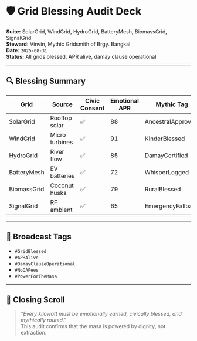 # 🛡️ Grid Blessing Audit Deck  
**Suite:** SolarGrid, WindGrid, HydroGrid, BatteryMesh, BiomassGrid, SignalGrid  
**Steward:** Vinvin, Mythic Gridsmith of Brgy. Bangkal  
**Date:** `2025-08-31`  
**Status:** All grids blessed, APR alive, damay clause operational

---

## 🔍 Blessing Summary

| Grid | Source | Civic Consent | Emotional APR | Mythic Tag |
|------|--------|----------------|---------------|-------------|
| SolarGrid | Rooftop solar | ✅ | 88 | AncestralApproved  
| WindGrid | Micro turbines | ✅ | 91 | KinderBlessed  
| HydroGrid | River flow | ✅ | 85 | DamayCertified  
| BatteryMesh | EV batteries | ✅ | 72 | WhisperLogged  
| BiomassGrid | Coconut husks | ✅ | 79 | RuralBlessed  
| SignalGrid | RF ambient | ✅ | 65 | EmergencyFallback  

---

## 📡 Broadcast Tags  
- `#GridBlessed`  
- `#APRAlive`  
- `#DamayClauseOperational`  
- `#NoOAFees`  
- `#PowerForTheMasa`

---

## 🧙 Closing Scroll  
> *“Every kilowatt must be emotionally earned, civically blessed, and mythically routed.”*  
This audit confirms that the masa is powered by dignity, not extraction.
